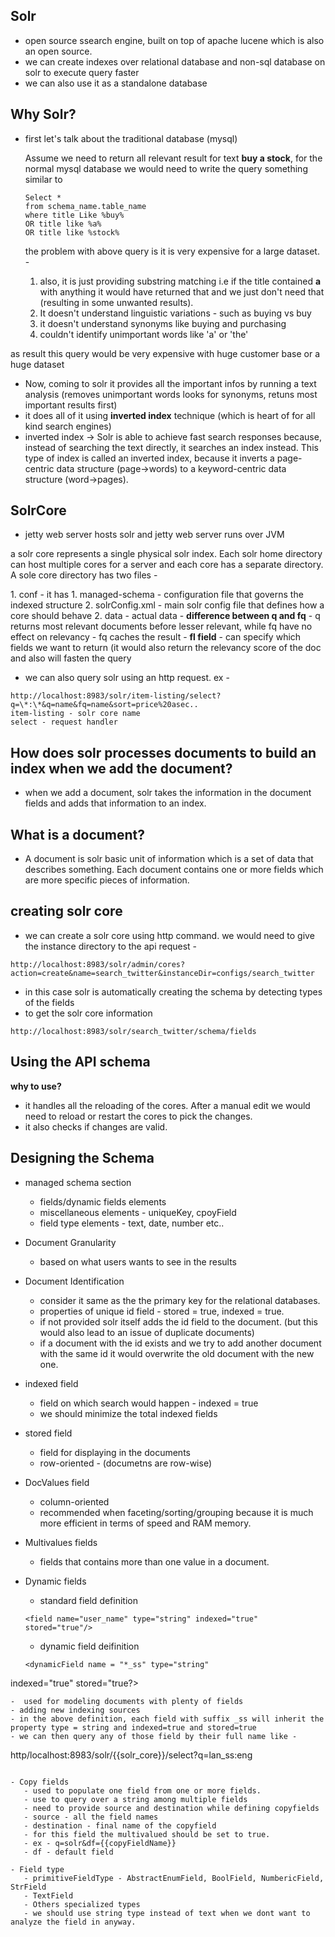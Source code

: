 ## Solr
- open source ssearch engine, built on top of apache lucene which is also an open source.
- we can create indexes over relational database and non-sql database on solr to execute query faster
- we can also use it as a standalone database


## Why Solr?
- first let's talk about the traditional database (mysql)
  <p> Assume we need to return all relevant result for text <b>buy a stock</b>, for the normal mysql database we would need to write the query something similar to
  </p>
  
  ```
  Select *
  from schema_name.table_name
  where title Like %buy%
  OR title like %a%
  OR title like %stock%
  ```
  the problem with above query is it is very expensive for a large dataset. - 
  1. also, it is just providing substring matching i.e if the title contained <b>a</b> with anything it would have returned that and we just don't need that (resulting in some unwanted results).
  2. It doesn't understand linguistic variations - such as buying vs buy
  3. it doesn't understand synonyms like buying and purchasing
  4. couldn't identify unimportant words like 'a' or 'the'
 
 as result this query would be very expensive with huge customer base or a huge dataset
- Now, coming to solr it provides all the important infos by running a text analysis (removes unimportant words looks for synonyms, retuns most important results first)
- it does all of it using <b>inverted index</b> technique (which is heart of for all kind search engines)
- inverted index -> Solr is able to achieve fast search responses because, instead of searching the text directly, it searches an index instead. This type of index is called an inverted index, because it inverts a page-centric data structure (page->words) to a keyword-centric data structure (word->pages).


## SolrCore
- jetty web server hosts solr and jetty web server runs over JVM

<p>a solr core represents a single physical solr index. Each solr home directory can host multiple cores for a server and each core has a separate directory. A sole core directory has two files -
</p>
	1. conf -  it has
		1. managed-schema - configuration file that governs the indexed structure
		2. solrConfig.xml - main solr config file that defines how a core should behave
	2. data - actual data
- <b>difference between q and fq</b>
	- q returns most relevant documents before lesser relevant, while fq have no effect on relevancy
	- fq caches the result
-	<b>fl field</b>
	- can specify which fields we want to return (it would also return the relevancy score of the doc and also will fasten the query

-	we can also query solr using an http request. ex - 

```
http://localhost:8983/solr/item-listing/select?q=\*:\*&q=name&fq=name&sort=price%20asec..
item-listing - solr core name
select - request handler
```

## How does solr processes documents to build an index when we add the document?
-	when we add a document, solr takes the information in the document fields and adds that information to an index.

## What is a document?
- A document is solr basic unit of information which is a set of data that describes something. Each document contains one or more fields which are more specific pieces of information.

## creating solr core
- we can create a solr core using http command. we would need to give the instance directory to the api request - 

```
http://localhost:8983/solr/admin/cores?action=create&name=search_twitter&instanceDir=configs/search_twitter
```
- in this case solr is automatically creating the schema by detecting types of the fields
- to get the solr core information

```
http://localhost:8983/solr/search_twitter/schema/fields
```

## Using the API schema

<b> why to use? </b>

-	it handles all the reloading of the cores. After a manual edit we would need to reload or restart the cores to pick the changes.
- it also checks if changes are valid.

## Designing the Schema

- managed schema section
	- fields/dynamic fields elements
	- miscellaneous elements -  uniqueKey, cpoyField
	- field type elements - text, date, number etc..

-	Document Granularity
	-	based on what users wants to see in the results

-	Document Identification
	-	consider it same as the the primary key for the relational databases.
	- 	properties of unique id field - stored = true, indexed = true.
	-  if not provided solr itself adds the id field to the document. (but this would also lead to an issue of duplicate documents)
	-  if a document with the id exists and we try to add another document with the same id it would overwrite the old document with the new one.

-	indexed field
	-	field on which search would happen - indexed = true 
	- we should minimize the total indexed fields

- stored field
	-	field for displaying in the documents
	- 	row-oriented - (documetns are row-wise)

- DocValues field
	- column-oriented 	
	- recommended when faceting/sorting/grouping because it is much more efficient in terms of speed and RAM memory.

- Multivalues fields
	- fields that contains more than one value in a document.
	
- Dynamic fields
	- standard field definition
	
	```
	<field name="user_name" type="string" indexed="true" stored="true"/>
	```
	- dynamic field deifinition
	
	```
	<dynamicField name = "*_ss" type="string"
 indexed="true" stored="true?>
 ```
 -	used for modeling documents with plenty of fields 
 - adding new indexing sources
 - in the above definition, each field with suffix _ss will inherit the property type = string and indexed=true and stored=true
 - we can then query any of those field by their full name like - 
 ```
 http/localhost:8983/solr/{{solr_core}}/select?q=lan_ss:eng
 ```
 
- Copy fields
 	- used to populate one field from one or more fields.
 	- use to query over a string among multiple fields
 	- need to provide source and destination while defining copyfields
 	- source - all the field names
 	- destination - final name of the copyfield
 	- for this field the multivalued should be set to true.
 	- ex - q=solr&df={{copyFieldName}}
 	- df - default field

- Field type
	- primitiveFieldType - AbstractEnumField, BoolField, NumbericField, StrField
	- TextField
	- Others specialized types
	- we should use string type instead of text when we dont want to analyze the field in anyway.
 
 